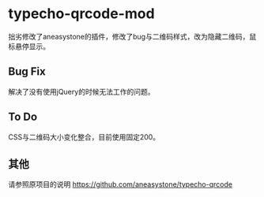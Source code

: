 # typecho-qrcode-mod
拙劣修改了aneasystone的插件，修改了bug与二维码样式，改为隐藏二维码，鼠标悬停显示。

## Bug Fix
解决了没有使用jQuery的时候无法工作的问题。

## To Do
CSS与二维码大小变化整合，目前使用固定200。

## 其他
请参照原项目的说明
https://github.com/aneasystone/typecho-qrcode
